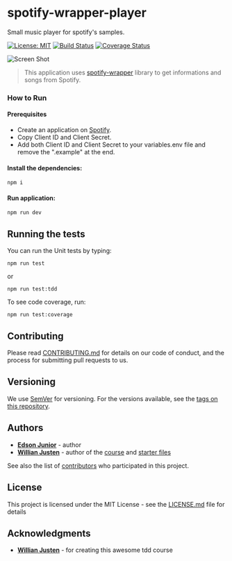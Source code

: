 # spotify-wrapper-player

Small music player for spotify's samples.

[![License: MIT](https://img.shields.io/badge/License-MIT-yellow.svg)](LICENSE.md) [![Build Status](https://travis-ci.org/edson-junior/spotify-wrapper-player.svg?branch=master)](https://travis-ci.org/edson-junior/spotify-wrapper-player) [![Coverage Status](https://coveralls.io/repos/github/edson-junior/spotify-wrapper-player/badge.svg?branch=master)](https://coveralls.io/github/edson-junior/spotify-wrapper-player?branch=master)

![Screen Shot](https://github.com/willianjusten/spotify-wrapper-player/blob/master/example/screenshot.png "Screen Shot")

> This application uses [spotify-wrapper](https://github.com/willianjusten/spotify-wrapper) library to get informations and songs from Spotify.

### How to Run

#### Prerequisites
- Create an application on [Spotify](https://developer.spotify.com/dashboard/applications).
- Copy Client ID and Client Secret.
- Add both Client ID and Client Secret to your variables.env file and remove the ".example" at the end.

#### Install the dependencies:
```
npm i
```
#### Run application:
```
npm run dev
```

## Running the tests

You can run the Unit tests by typing:
```
npm run test
```

or

```
npm run test:tdd
```

To see code coverage, run:
```
npm run test:coverage
```

## Contributing

Please read [CONTRIBUTING.md](CONTRIBUTING.md) for details on our code of conduct, and the process for submitting pull requests to us.

## Versioning

We use [SemVer](http://semver.org/) for versioning. For the versions available, see the [tags on this repository](https://github.com/edson-junior/spotify-wrapper-player/tags). 

## Authors

* **[Edson Junior](https://github.com/edson-junior)** - author
* **[Willian Justen](https://github.com/willianjusten)** - author of the [course](https://www.udemy.com/js-com-tdd-na-pratica/) and [starter files](https://github.com/willianjusten/js-tdd-course)

See also the list of [contributors](https://github.com/edson-junior/spotify-wrapper-player/contributors) who participated in this project.

## License

This project is licensed under the MIT License - see the [LICENSE.md](LICENSE.md) file for details

## Acknowledgments

* **[Willian Justen](https://github.com/willianjusten)** - for creating this awesome tdd course

